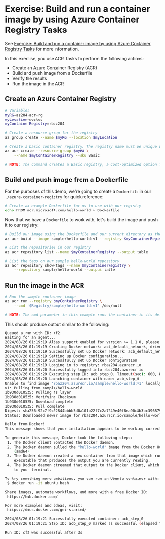 # Exercise: Build and run a container image by using Azure Container Registry Tasks

See [Exercise: Build and run a container image by using Azure Container Registry Tasks](https://learn.microsoft.com/en-us/training/modules/publish-container-image-to-azure-container-registry/6-build-run-image-azure-container-registry) for more information.

In this exercise, you use ACR Tasks to perform the following actions:

- Create an Azure Container Registry (ACR)
- Build and push image from a Dockerfile
- Verify the results
- Run the image in the ACR

## Create an Azure Container Registry

```sh
# Variables
myRG=az204-acr-rg
myLocation=westus
myContainerRegistry=rbaz204

# Create a resource group for the registry
az group create --name $myRG --location $myLocation

# Create a basic container registry. The registry name must be unique within Azure, and contain 5-50 alphanumeric characters.
az acr create --resource-group $myRG \
    --name $myContainerRegistry --sku Basic

# NOTE: The command creates a Basic registry, a cost-optimized option for developers learning about Azure Container Registry.

```

## Build and push image from a Dockerfile

For the purposes of this demo, we're going to create a `Dockerfile` in our `./azure-container-registry` for quick reference:

```sh
# Create an example Dockerfile for us to use with our registry
echo FROM mcr.microsoft.com/hello-world > Dockerfile
```

Now that we have a `Dockerfile` to work with, let's build the image and push it to our registry:

```sh
# Build our image using the Dockerfile and our current directory as the context
az acr build --image sample/hello-world:v1 --registry $myContainerRegistry --file Dockerfile .

# List the repositories in our registry
az acr repository list --name $myContainerRegistry --output table

# List the tags on our sample hello-world repository
az acr repository show-tags --name $myContainerRegistry \
    --repository sample/hello-world --output table

```

## Run the image in the ACR

```sh
# Run the sample container image
az acr run --registry $myContainerRegistry \
    --cmd '$Registry/sample/hello-world:v1' /dev/null

# NOTE: The cmd parameter in this example runs the container in its default configuration, but cmd supports other docker run parameters or even other docker commands.
```

This should produce output similar to the following:

```sh
Queued a run with ID: cf2
Waiting for an agent...
2024/08/26 01:19:19 Alias support enabled for version >= 1.1.0, please see https://aka.ms/acr/tasks/task-aliases for more information.
2024/08/26 01:19:19 Creating Docker network: acb_default_network, driver: 'bridge'
2024/08/26 01:19:19 Successfully set up Docker network: acb_default_network
2024/08/26 01:19:19 Setting up Docker configuration...
2024/08/26 01:19:19 Successfully set up Docker configuration
2024/08/26 01:19:19 Logging in to registry: rbaz204.azurecr.io
2024/08/26 01:19:20 Successfully logged into rbaz204.azurecr.io
2024/08/26 01:19:20 Executing step ID: acb_step_0. Timeout(sec): 600, Working directory: '', Network: 'acb_default_network'
2024/08/26 01:19:20 Launching container with name: acb_step_0
Unable to find image 'rbaz204.azurecr.io/sample/hello-world:v1' locally
v1: Pulling from sample/hello-world
1b930d010525: Pulling fs layer
1b930d010525: Verifying Checksum
1b930d010525: Download complete
1b930d010525: Pull complete
Digest: sha256:92c7f9c92844bbbb5d0a101b22f7c2a7949e40f8ea90c8b3bc396879d95e899a
Status: Downloaded newer image for rbaz204.azurecr.io/sample/hello-world:v1

Hello from Docker!
This message shows that your installation appears to be working correctly.

To generate this message, Docker took the following steps:
 1. The Docker client contacted the Docker daemon.
 2. The Docker daemon pulled the "hello-world" image from the Docker Hub.
    (amd64)
 3. The Docker daemon created a new container from that image which runs the
    executable that produces the output you are currently reading.
 4. The Docker daemon streamed that output to the Docker client, which sent it
    to your terminal.

To try something more ambitious, you can run an Ubuntu container with:
 $ docker run -it ubuntu bash

Share images, automate workflows, and more with a free Docker ID:
 https://hub.docker.com/

For more examples and ideas, visit:
 https://docs.docker.com/get-started/

2024/08/26 01:19:21 Successfully executed container: acb_step_0
2024/08/26 01:19:21 Step ID: acb_step_0 marked as successful (elapsed time in seconds: 0.876807)

Run ID: cf2 was successful after 3s
```
